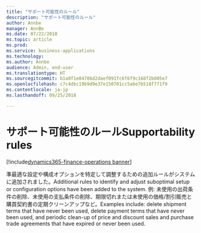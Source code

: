 ```yaml
---
title: "サポート可能性のルール"
description: "サポート可能性のルール"
author: Annbe
manager: AnnBe
ms.date: 07/22/2018
ms.topic: article
ms.prod: 
ms.service: business-applications
ms.technology: 
ms.author: Annbe
audience: Admin, end-user
ms.translationtype: HT
ms.sourcegitcommit: b1a0f1e04786d2daef091fc6f6f9c168f2b005e7
ms.openlocfilehash: c7c4dbc19b9d9e37e150701cc5a6e7b518f771f9
ms.contentlocale: ja-jp
ms.lasthandoff: 09/25/2018

---
```

#  <a name="supportability-rules"></a><span data-ttu-id="2b462-103">サポート可能性のルール</span><span class="sxs-lookup"><span data-stu-id="2b462-103">Supportability rules</span></span>

[!include[dynamics365-finance-operations banner](../includes/dynamics365-finance-operations.md)]



<span data-ttu-id="2b462-104">準最適な設定や構成オプションを特定して調整するための追加ルールがシステムに追加されました。</span><span class="sxs-lookup"><span data-stu-id="2b462-104">Additional rules to identify and adjust suboptimal setup or configuration options have been added to the system.</span></span> <span data-ttu-id="2b462-105">例: 未使用の出荷条件の削除、未使用の支払条件の削除、期限切れまたは未使用の価格/割引販売と購買契約書の定期クリーンアップなど。</span><span class="sxs-lookup"><span data-stu-id="2b462-105">Examples include: delete shipment terms that have never been used, delete payment terms that have never been used, and periodic clean-up of price and discount sales and purchase trade agreements that have expired or never been used.</span></span>

